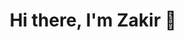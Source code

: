 <h1 style="text-align: center;"> Hi there, I'm Zakir 👋 </h1>

<div style="text-align: center;">
            <a href="https://www.linkedin.com/in/zakirdawood/" target="_blank" style="text-decoration: none; color:#1b1919;">
                <ion-icon name="logo-linkedin" class="social-icon md hydrated" role="img" aria-label="logo linkedin"></ion-icon>&nbsp;&nbsp;&nbsp;&nbsp;&nbsp;&nbsp;&nbsp;&nbsp;&nbsp;&nbsp;&nbsp;&nbsp;&nbsp;&nbsp;&nbsp;&nbsp;&nbsp;&nbsp;&nbsp;&nbsp;
            </a>
            <a href="https://github.com/zakirdawood" target="_blank" style="text-decoration: none; color:#1b1919;">
                <ion-icon name="logo-github" class="social-icon md hydrated" role="img" aria-label="logo github"></ion-icon>&nbsp;&nbsp;&nbsp;&nbsp;&nbsp;&nbsp;&nbsp;&nbsp;&nbsp;&nbsp;&nbsp;&nbsp;&nbsp;&nbsp;&nbsp;&nbsp;&nbsp;&nbsp;&nbsp;&nbsp;
            </a>
            <a href="/static/ZakirDawoodResume.pdf" target="_blank" style="text-decoration: none; color:#1b1919;">
                <ion-icon name="document-outline" class="social-icon md hydrated" role="img" aria-label="document outline"></ion-icon>&nbsp;&nbsp;&nbsp;&nbsp;&nbsp;&nbsp;&nbsp;&nbsp;&nbsp;&nbsp;&nbsp;&nbsp;&nbsp;&nbsp;&nbsp;&nbsp;&nbsp;&nbsp;&nbsp;&nbsp;
            </a>
            <a href="mailto: zakir.dawood@ryerson.ca" target="_blank" style="text-decoration: none; color:#1b1919;">
                <ion-icon name="mail-outline" class="social-icon md hydrated" role="img" aria-label="mail outline"></ion-icon>
            </a>
</div>
<!--
**zakirdawood/zakirdawood** is a ✨ _special_ ✨ repository because its `README.md` (this file) appears on your GitHub profile.

Here are some ideas to get you started:

- 🔭 I’m currently working on ...
- 🌱 I’m currently learning ...
- 👯 I’m looking to collaborate on ...
- 🤔 I’m looking for help with ...
- 💬 Ask me about ...
- 📫 How to reach me: ...
- 😄 Pronouns: ...
- ⚡ Fun fact: ...
-->
